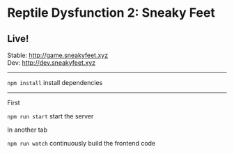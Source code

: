 # Reptile Dysfunction 2: Sneaky Feet

## Live!
Stable: http://game.sneakyfeet.xyz  
Dev: http://dev.sneakyfeet.xyz

---
`npm install` install dependencies

---

First

`npm run start` start the server

In another tab

`npm run watch` continuously build the frontend code
